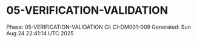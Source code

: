 # 05-VERIFICATION-VALIDATION
Phase: 05-VERIFICATION-VALIDATION
CI: CI-DM001-009
Generated: Sun Aug 24 22:41:14 UTC 2025
